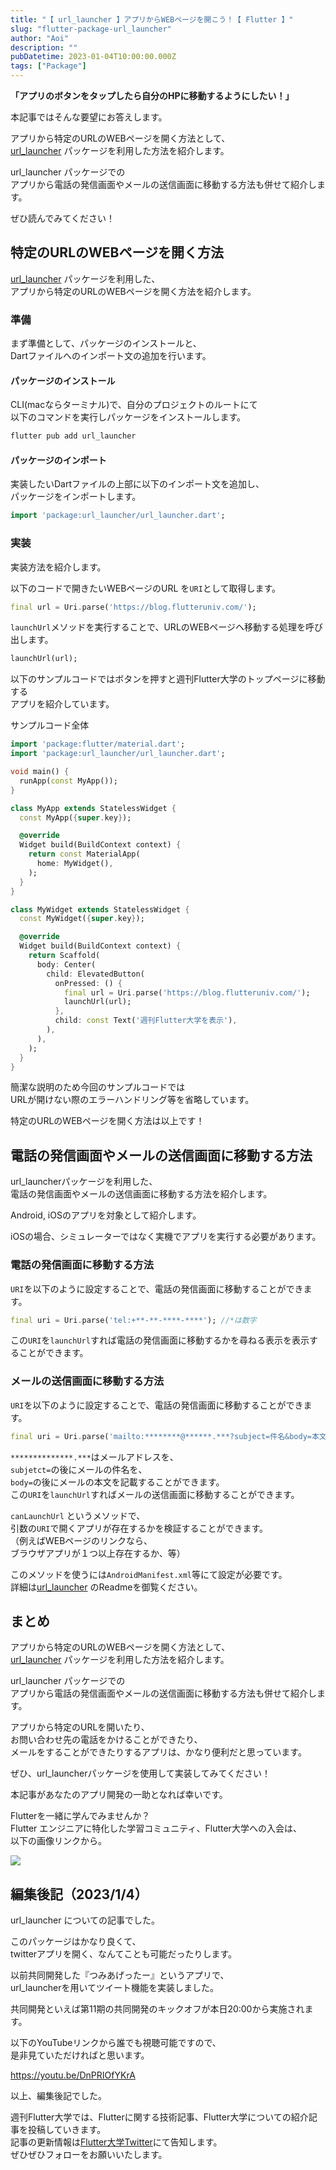```yaml
---
title: "【 url_launcher 】アプリからWEBページを開こう！【 Flutter 】"
slug: "flutter-package-url_launcher"
author: "Aoi"
description: ""
pubDatetime: 2023-01-04T10:00:00.000Z
tags: ["Package"]
---
```


**「アプリのボタンをタップしたら自分のHPに移動するようにしたい！」**

本記事ではそんな要望にお答えします。

アプリから特定のURLのWEBページを開く方法として、  
[url\_launcher](https://pub.dev/packages/url_launcher) パッケージを利用した方法を紹介します。

url\_launcher パッケージでの  
アプリから電話の発信画面やメールの送信画面に移動する方法も併せて紹介します。

ぜひ読んでみてください！

## 特定のURLのWEBページを開く方法

[url\_launcher](https://pub.dev/packages/url_launcher) パッケージを利用した、  
アプリから特定のURLのWEBページを開く方法を紹介します。

### 準備

まず準備として、パッケージのインストールと、  
Dartファイルへのインポート文の追加を行います。

#### パッケージのインストール

CLI(macならターミナル)で、自分のプロジェクトのルートにて  
以下のコマンドを実行しパッケージをインストールします。

```bash
flutter pub add url_launcher
```

#### パッケージのインポート

実装したいDartファイルの上部に以下のインポート文を追加し、  
パッケージをインポートします。

```dart
import 'package:url_launcher/url_launcher.dart';
```

### 実装

実装方法を紹介します。

以下のコードで開きたいWEBページのURL を`URI`として取得します。

```dart
final url = Uri.parse('https://blog.flutteruniv.com/');
```

`launchUrl`メソッドを実行することで、URLのWEBページヘ移動する処理を呼び出します。

```dart
launchUrl(url);
```

以下のサンプルコードではボタンを押すと週刊Flutter大学のトップページに移動する  
アプリを紹介しています。

サンプルコード全体

```dart
import 'package:flutter/material.dart';
import 'package:url_launcher/url_launcher.dart';

void main() {
  runApp(const MyApp());
}

class MyApp extends StatelessWidget {
  const MyApp({super.key});

  @override
  Widget build(BuildContext context) {
    return const MaterialApp(
      home: MyWidget(),
    );
  }
}

class MyWidget extends StatelessWidget {
  const MyWidget({super.key});

  @override
  Widget build(BuildContext context) {
    return Scaffold(
      body: Center(
        child: ElevatedButton(
          onPressed: () {
            final url = Uri.parse('https://blog.flutteruniv.com/');
            launchUrl(url);
          },
          child: const Text('週刊Flutter大学を表示'),
        ),
      ),
    );
  }
}
```

簡潔な説明のため今回のサンプルコードでは  
URLが開けない際のエラーハンドリング等を省略しています。

特定のURLのWEBページを開く方法は以上です！

## 電話の発信画面やメールの送信画面に移動する方法

url\_launcherパッケージを利用した、  
電話の発信画面やメールの送信画面に移動する方法を紹介します。

Android, iOSのアプリを対象として紹介します。

iOSの場合、シミュレーターではなく実機でアプリを実行する必要があります。

### 電話の発信画面に移動する方法

`URI`を以下のように設定することで、電話の発信画面に移動することができます。

```dart
final uri = Uri.parse('tel:+**-**-****-****'); //*は数字
```

この`URI`を`launchUrl`すれば電話の発信画面に移動するかを尋ねる表示を表示することができます。

### メールの送信画面に移動する方法

`URI`を以下のように設定することで、電話の発信画面に移動することができます。

```dart
final uri = Uri.parse('mailto:********@******.***?subject=件名&body=本文'); 
```

`**************.***`はメールアドレスを、  
`subjetct=`の後にメールの件名を、  
`body=`の後にメールの本文を記載することができます。  
この`URI`を`launchUrl`すればメールの送信画面に移動することができます。

`canLaunchUrl` というメソッドで、  
引数の`URI`で開くアプリが存在するかを検証することができます。  
（例えばWEBページのリンクなら、  
ブラウザアプリが１つ以上存在するか、等）

このメソッドを使うには`AndroidManifest.xml`等にて設定が必要です。  
詳細は[url\_launcher](https://pub.dev/packages/url_launcher) のReadmeを御覧ください。

## まとめ

アプリから特定のURLのWEBページを開く方法として、  
[url\_launcher](https://pub.dev/packages/url_launcher) パッケージを利用した方法を紹介します。

url\_launcher パッケージでの  
アプリから電話の発信画面やメールの送信画面に移動する方法も併せて紹介します。

アプリから特定のURLを開いたり、  
お問い合わせ先の電話をかけることができたり、  
メールをすることができたりするアプリは、かなり便利だと思っています。

ぜひ、url\_launcherパッケージを使用して実装してみてください！

本記事があなたのアプリ開発の一助となれば幸いです。  

Flutterを一緒に学んでみませんか？  
Flutter エンジニアに特化した学習コミュニティ、Flutter大学への入会は、  
以下の画像リンクから。

[![](https://blog.flutteruniv.com/wp-content/uploads/2022/07/Flutter大学バナー.png)](//flutteruniv.com)

## 編集後記（2023/1/4）

url\_launcher についての記事でした。

このパッケージはかなり良くて、  
twitterアプリを開く、なんてことも可能だったりします。

以前共同開発した『つみあげったー』というアプリで、  
url\_launcherを用いてツイート機能を実装しました。

共同開発といえば第11期の共同開発のキックオフが本日20:00から実施されます。

以下のYouTubeリンクから誰でも視聴可能ですので、  
是非見ていただければと思います。

https://youtu.be/DnPRIOfYKrA

以上、編集後記でした。

週刊Flutter大学では、Flutterに関する技術記事、Flutter大学についての紹介記事を投稿していきます。  
記事の更新情報は[Flutter大学Twitter](https://twitter.com/FlutterUniv)にて告知します。  
ぜひぜひフォローをお願いいたします。